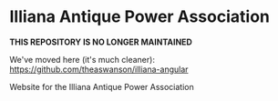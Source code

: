 # Illiana Antique Power Association
**THIS REPOSITORY IS NO LONGER MAINTAINED**

We've moved here (it's much cleaner): https://github.com/theaswanson/illiana-angular

Website for the Illiana Antique Power Association
